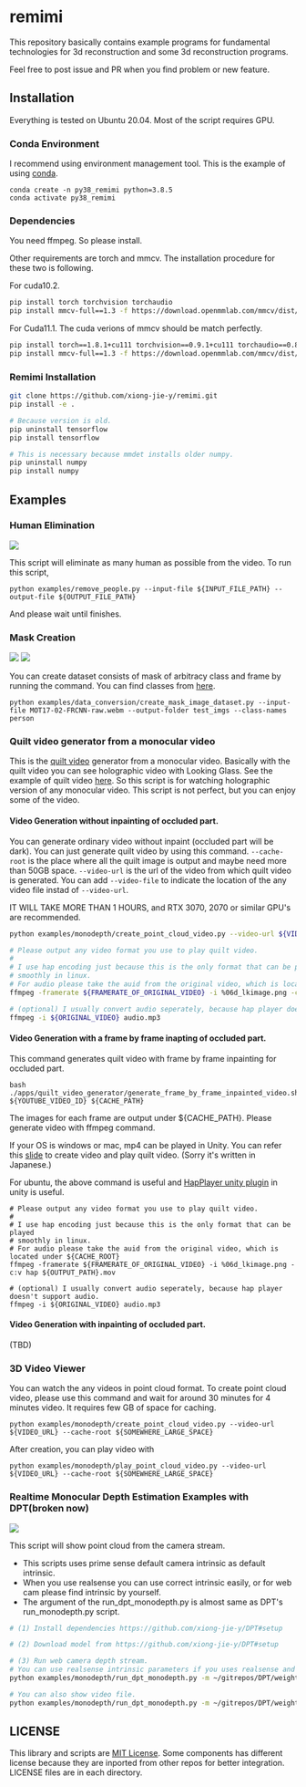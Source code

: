# remimi
This repository basically contains example programs for fundamental technologies for 3d reconstruction and some 3d reconstruction programs.

Feel free to post issue and PR when you find problem or new feature.

## Installation
Everything is tested on Ubuntu 20.04.
Most of the script requires GPU.

### Conda Environment
I recommend using environment management tool.
This is the example of using [conda](https://docs.conda.io/en/latest/miniconda.html).
```
conda create -n py38_remimi python=3.8.5
conda activate py38_remimi
```

### Dependencies
You need ffmpeg. So please install.

Other requirements are torch and mmcv. The installation procedure for these two is following.

For cuda10.2.
```bash
pip install torch torchvision torchaudio
pip install mmcv-full==1.3 -f https://download.openmmlab.com/mmcv/dist/cu102/torch1.8.0/index.html
```

For Cuda11.1.
The cuda verions of mmcv should be match perfectly.

```bash
pip install torch==1.8.1+cu111 torchvision==0.9.1+cu111 torchaudio==0.8.1 -f https://download.pytorch.org/whl/torch_stable.html
pip install mmcv-full==1.3 -f https://download.openmmlab.com/mmcv/dist/cu111/torch1.8.0/index.html
```

### Remimi Installation
```bash
git clone https://github.com/xiong-jie-y/remimi.git
pip install -e .

# Because version is old.
pip uninstall tensorflow
pip install tensorflow

# This is necessary because mmdet installs older numpy.
pip uninstall numpy
pip install numpy
```

## Examples
### Human Elimination
![](./images/human_elim.gif)

This script will eliminate as many human as possible from the video.
To run this script,

```
python examples/remove_people.py --input-file ${INPUT_FILE_PATH} --output-file ${OUTPUT_FILE_PATH}
```

And please wait until finishes.

### Mask Creation
![](./images/mask_original.jpg)
![](./images/mask_mask.png)

You can create dataset consists of mask of arbitracy class and frame by running the command.
You can find classes from [here](https://github.com/open-mmlab/mmsegmentation/blob/91159e2e5b9ac258440d714a40e0df6083aafee4/mmseg/datasets/ade.py#L15).

```
python examples/data_conversion/create_mask_image_dataset.py --input-file MOT17-02-FRCNN-raw.webm --output-folder test_imgs --class-names person
```

### Quilt video generator from a monocular video
This is the [quilt video](https://docs.lookingglassfactory.com/KeyConcepts/quilts/) generator from a monocular video.
Basically with the quilt video you can see holographic video with Looking Glass.
See the example of quilt video [here](https://docs.lookingglassfactory.com/KeyConcepts/how-it-works/).
So this script is for watching holographic version of any monocular video.
This script is not perfect, but you can enjoy some of the video.

#### Video Generation without inpainting of occluded part.
You can generate ordinary video without inpaint (occluded part will be dark).
You can just generate quilt video by using this command. 
`--cache-root` is the place where all the quilt image is output and maybe need more than 50GB space.
`--video-url` is the url of the video from which quilt video is generated.
You can add `--video-file` to indicate the location of the any video file instad of `--video-url`.

IT WILL TAKE MORE THAN 1 HOURS, and RTX 3070, 2070 or similar GPU's are recommended.

```bash
python examples/monodepth/create_point_cloud_video.py --video-url ${VIDEO_URL} --cache-root ${CACHE_ROOT} --output-path ${OUTPUT_PATH} --create-looking-glass

# Please output any video format you use to play quilt video.
# 
# I use hap encoding just because this is the only format that can be played
# smoothly in linux.
# For audio please take the auid from the original video, which is located under ${CACHE_ROOT}
ffmpeg -framerate ${FRAMERATE_OF_ORIGINAL_VIDEO} -i %06d_lkimage.png -c:v hap ${OUTPUT_PATH}.mov

# (optional) I usually convert audio seperately, because hap player doesn't support audio.
ffmpeg -i ${ORIGINAL_VIDEO} audio.mp3
```

#### Video Generation with a frame by frame inapting of occluded part.
This command generates quilt video with frame by frame inpainting for occluded part.

```
bash ./apps/quilt_video_generator/generate_frame_by_frame_inpainted_video.sh ${YOUTUBE_VIDEO_ID} ${CACHE_PATH}
```

The images for each frame are output under ${CACHE_PATH}.
Please generate video with ffmpeg command.

If your OS is windows or mac, mp4 can be played in Unity.
You can refer this [slide](https://www.slideshare.net/ssuser741a3c/looking-glass-videoplayer) to create video and play quilt video. (Sorry it's written in Japanese.)

For ubuntu, the above command is useful and [HapPlayer unity plugin](https://github.com/keijiro/KlakHap) in unity is useful.

```
# Please output any video format you use to play quilt video.
# 
# I use hap encoding just because this is the only format that can be played
# smoothly in linux.
# For audio please take the auid from the original video, which is located under ${CACHE_ROOT}
ffmpeg -framerate ${FRAMERATE_OF_ORIGINAL_VIDEO} -i %06d_lkimage.png -c:v hap ${OUTPUT_PATH}.mov

# (optional) I usually convert audio seperately, because hap player doesn't support audio.
ffmpeg -i ${ORIGINAL_VIDEO} audio.mp3
```

#### Video Generation with inpainting of occluded part.
(TBD)

### 3D Video Viewer
You can watch the any videos in point cloud format. 
To create point cloud video, please use this command and wait for around 30 minutes for 4 minutes video. It requires few GB of space for caching.

```
python examples/monodepth/create_point_cloud_video.py --video-url ${VIDEO_URL} --cache-root ${SOMEWHERE_LARGE_SPACE} 
```

After creation, you can play video with

```
python examples/monodepth/play_point_cloud_video.py --video-url ${VIDEO_URL} --cache-root ${SOMEWHERE_LARGE_SPACE}
```

### Realtime Monocular Depth Estimation Examples with DPT(broken now)
![](./images/monodepth_static.gif)

This script will show point cloud from the camera stream.

* This scripts uses prime sense default camera intrinsic as default intrinsic. 
* When you use realsense you can use correct intrinsic easily, or for web cam please find intrinsic by yourself.
* The argument of the run_dpt_monodepth.py is almost same as DPT's run_monodepth.py script.

```bash
# (1) Install dependencies https://github.com/xiong-jie-y/DPT#setup

# (2) Download model from https://github.com/xiong-jie-y/DPT#setup

# (3) Run web camera depth stream.
# You can use realsense intrinsic parameters if you uses realsense and add --use-realsense flag.
python examples/monodepth/run_dpt_monodepth.py -m ~/gitrepos/DPT/weights/dpt_hybrid-midas-501f0c75.pt

# You can also show video file.
python examples/monodepth/run_dpt_monodepth.py -m ~/gitrepos/DPT/weights/dpt_hybrid-midas-501f0c75.pt --input-file $VIDEO_FILE
```

## LICENSE
This library and scripts are [MIT License](LICENSE). Some components has different license because they are inported from other repos for better integration. LICENSE files are in each directory.